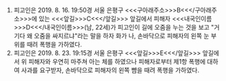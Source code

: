 1. 피고인은 2019. 8. 16. 19:50경 서울 은평구 <<<구아래주소>>>B<<</구아래주소>>>에 있는 <<<앞길>>>C<<</앞길>>> 앞길에서 피해자 <<<내국인이름>>>D<<</내국인이름>>>(남, 22세)가 피고인이 길에 오줌을 누는 것을 보고 "거기다 왜 오줌을 싸지르냐"라는 말을 하자 화가 나, 손바닥으로 피해자의 왼쪽 눈 부위를 때려 폭행을 가하였다.
2. 피고인은 2019. 8. 23. 19:15경 서울 은평구 <<<앞길>>>E<<</앞길>>> 앞길에서 위 피해자와 우연히 마주쳐 아는 체를 하였으나 피해자로부터 제1항 폭행에 대하여 사과를 요구받자, 손바닥으로 피해자의 왼쪽 뺨을 때려 폭행을 가하였다.